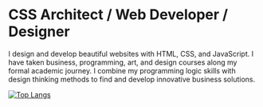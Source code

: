 # CSS Architect / Web Developer / Designer 

I design and develop beautiful websites with HTML, CSS, and JavaScript. I have
taken business, programming, art, and design courses along my formal academic
journey. I combine my programming logic skills with design thinking methods to
find and develop innovative business solutions. 

[![Top Langs](https://github-readme-stats.vercel.app/api/top-langs/?username=jacobxperez&layout=compact&theme=vision-friendly-dark)](https://github.com/anuraghazra/github-readme-stats)
